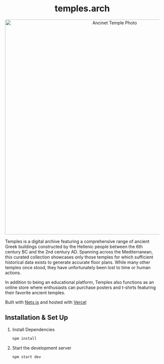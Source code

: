 <h1 align="center">
  temples.arch
</h1>
<div align="center">
  <img alt="Ancinet Temple Photo" src="https://i.ibb.co/PhwVJSm/temples.png" width="700" />
</div>
<p>
<p/>
<p>
Temples is a digital archive featuring a comprehensive range of ancient Greek buildings constructed by the Hellenic people between the 6th century BC and the 2nd century AD. Spanning across the Mediterranean, this curated collection showcases only those temples for which sufficient historical data exists to generate accurate floor plans. While many other temples once stood, they have unfortunately been lost to time or human actions.
</p>
<p>
In addition to being an educational platform, Temples also functions as an online store where enthusiasts can purchase posters and t-shirts featuring their favorite ancient temples.
</p>
<p>
Built with <a href="https://www.gatsbyjs.org/" target="_blank">Netx.js</a> and hosted with <a href="https://www.netlify.com/" target="_blank">Vercel</a>
</p>


## Installation & Set Up

1. Install Dependencies

   ```sh
   npm install
   ```

2. Start the development server

   ```sh
   npm start dev
   ```
